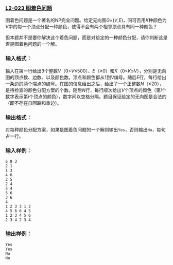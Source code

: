 ### [**L2-023 图着色问题**](https://pintia.cn/problem-sets/994805046380707840/problems/994805057298481152)



图着色问题是一个著名的NP完全问题。给定无向图*G*=(*V*,*E*)，问可否用*K*种颜色为*V*中的每一个顶点分配一种颜色，使得不会有两个相邻顶点具有同一种颜色？

但本题并不是要你解决这个着色问题，而是对给定的一种颜色分配，请你判断这是否是图着色问题的一个解。

### 输入格式：

输入在第一行给出3个整数*V*（0<*V*≤500）、*E*（≥0）和*K*（0<*K*≤*V*），分别是无向图的顶点数、边数、以及颜色数。顶点和颜色都从1到*V*编号。随后*E*行，每行给出一条边的两个端点的编号。在图的信息给出之后，给出了一个正整数*N*（≤20），是待检查的颜色分配方案的个数。随后*N*行，每行顺次给出*V*个顶点的颜色（第*i*个数字表示第*i*个顶点的颜色），数字间以空格分隔。题目保证给定的无向图是合法的（即不存在自回路和重边）。

### 输出格式：

对每种颜色分配方案，如果是图着色问题的一个解则输出`Yes`，否则输出`No`，每句占一行。

### 输入样例：

```in
6 8 3
2 1
1 3
4 6
2 5
2 4
5 4
5 6
3 6
4
1 2 3 3 1 2
4 5 6 6 4 5
1 2 3 4 5 6
2 3 4 2 3 4
```

### 输出样例：

```out
Yes
Yes
No
No
```





```cpp

```


